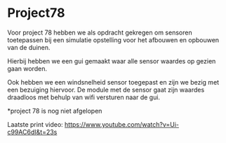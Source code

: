 # Project78
 

Voor project 78 hebben we als opdracht gekregen om sensoren toetepassen bij een simulatie opstelling voor het afbouwen en opbouwen van de duinen. 

Hierbij hebben we een gui gemaakt waar alle sensor waardes op gezien gaan worden. 

Ook hebben we een windsnelheid sensor toegepast en zijn we bezig met een bezuiging hiervoor.
De module met de sensor gaat zijn waardes draadloos met behulp van wifi versturen naar de gui.

 *project 78 is nog niet afgelopen
 
 Laatste print video:
 https://www.youtube.com/watch?v=Ui-c99AC6dI&t=23s

